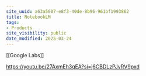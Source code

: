 ```yaml
---
site_uuid: a63a5607-e8f3-40de-8b96-961bf1993862
title: NotebookLM
tags:
- Products
site_visibility: public
date_modified: 2025-03-24
---
```




[[Google Labs]]

https://youtu.be/27AxmEh3qEA?si=j6CBDLzPJvRV9pxd